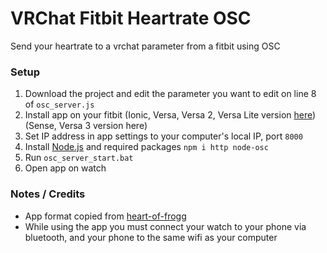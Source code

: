 # VRChat Fitbit Heartrate OSC
Send your heartrate to a vrchat parameter from a fitbit using OSC

### Setup
1. Download the project and edit the parameter you want to edit on line 8 of `osc_server.js`
2. Install app on your fitbit (Ionic, Versa, Versa 2, Versa Lite version [here](https://gallery.fitbit.com/details/6e8a1fab-4b37-4040-aa16-e3458cb7b255)) (Sense, Versa 3 version here)
3. Set IP address in app settings to your computer's local IP, port `8000`
4. Install [Node.js](https://nodejs.org/en/download/) and required packages `npm i http node-osc`
5. Run `osc_server_start.bat`
6. Open app on watch

### Notes / Credits
* App format copied from [heart-of-frogg](https://github.com/bfroggio/heart-of-frogg/)
* While using the app you must connect your watch to your phone via bluetooth, and your phone to the same wifi as your computer

